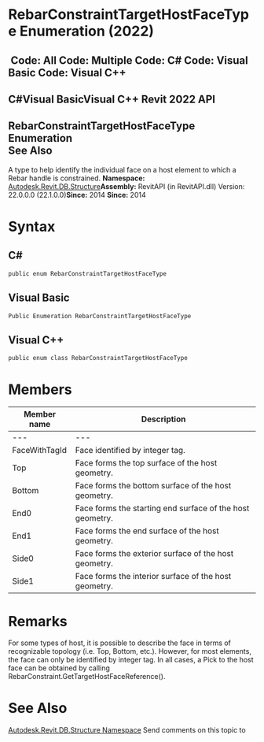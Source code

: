 # RebarConstraintTargetHostFaceType Enumeration (2022)

﻿
 Code: All Code: Multiple Code: C# Code: Visual Basic Code: Visual C++   
---  
C#Visual BasicVisual C++
Revit 2022 API  
---  
RebarConstraintTargetHostFaceType Enumeration  
See Also  
---  
A type to help identify the individual face on a host element to which a Rebar handle is constrained. 
**Namespace:** [Autodesk.Revit.DB.Structure](d586b341-f687-9d90-e96d-255806b7d4fc.md "Autodesk.Revit.DB.Structure Namespace")**Assembly:** RevitAPI (in RevitAPI.dll) Version: 22.0.0.0 (22.1.0.0)**Since:** 2014 **Since:** 2014 
# Syntax
C#  
---  
```text
public enum RebarConstraintTargetHostFaceType
```
  
Visual Basic  
---  
```text
Public Enumeration RebarConstraintTargetHostFaceType
```
  
Visual C++  
---  
```text
public enum class RebarConstraintTargetHostFaceType
```
  
# Members
| Member name | Description |
| --- | --- |
| --- | --- |
| FaceWithTagId | Face identified by integer tag. |
| Top | Face forms the top surface of the host geometry. |
| Bottom | Face forms the bottom surface of the host geometry. |
| End0 | Face forms the starting end surface of the host geometry. |
| End1 | Face forms the end surface of the host geometry. |
| Side0 | Face forms the exterior surface of the host geometry. |
| Side1 | Face forms the interior surface of the host geometry. |

# Remarks
For some types of host, it is possible to describe the face in terms of recognizable topology (i.e. Top, Bottom, etc.). However, for most elements, the face can only be identified by integer tag. In all cases, a Pick to the host face can be obtained by calling RebarConstraint.GetTargetHostFaceReference(). 
# See Also
[Autodesk.Revit.DB.Structure Namespace](d586b341-f687-9d90-e96d-255806b7d4fc.md "Autodesk.Revit.DB.Structure Namespace")
Send comments on this topic to 